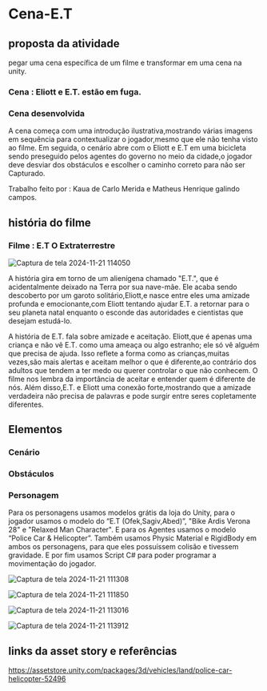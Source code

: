 <h1>Cena-E.T</h1>

 <h2>proposta da atividade</h2> 

 pegar uma cena específica de um filme e transformar em uma cena na unity.

<h3>Cena : Eliott e E.T. estão em fuga.</h3>

<h3>Cena desenvolvida</h3>
A cena começa com uma introdução ilustrativa,mostrando várias imagens em sequência para contextualizar o jogador,mesmo que ele não tenha visto ao filme. Em seguida, o cenário abre com o Eliott e E.T em uma bicicleta sendo preseguido pelos agentes do governo no meio da cidade,o jogador deve desviar dos obstáculos e escolher o caminho correto para não ser Capturado.



Trabalho feito por : Kaua de Carlo Merida e Matheus Henrique galindo campos. 

<h2>história do filme</h2> 

<h3>Filme : E.T O Extraterrestre</h3>

![Captura de tela 2024-11-21 114050](https://github.com/user-attachments/assets/600caea4-3243-4b1f-814a-3deb3fd9d768)

A história gira em torno de um alienígena chamado "E.T.", que é acidentalmente deixado na Terra por sua nave-mãe. Ele acaba sendo descoberto por um garoto solitário,Eliott,e nasce entre eles uma amizade profunda e emocionante,com Eliott tentando ajudar E.T. a retornar para o seu planeta natal enquanto o esconde das autoridades e cientistas que desejam estudá-lo.

A história de E.T. fala sobre amizade e aceitação. Eliott,que é apenas uma criança e não vê E.T. como uma ameaça ou algo estranho; ele só vê alguém que precisa de ajuda. Isso reflete a forma como as crianças,muitas vezes,são mais alertas e aceitam melhor o que é diferente,ao contrário dos adultos que tendem a ter medo ou querer controlar o que não conhecem. O filme nos lembra da importância de aceitar e entender quem é diferente de nós. Além disso,E.T. e Eliott uma conexão forte,mostrando que a amizade verdadeira não precisa de palavras e pode surgir entre seres copletamente diferentes.

<h2>Elementos</h2>

<h3>Cenário</h3> 

<h3>Obstáculos</h3>

<h3>Personagem</h3>
Para os personagens usamos modelos grátis da loja do Unity, para o jogador usamos o modelo do “E.T (Ofek,Sagiv,Abed)”, "Bike Ardis Verona 28" e "Relaxed Man Character". E para os Agentes usamos o modelo “Police Car & Helicopter”. Também usamos Physic Material e RigidBody em ambos os personagens, para que eles possuíssem colisão e tivessem gravidade. E por fim usamos Script C# para poder programar a movimentação do jogador.

![Captura de tela 2024-11-21 111308](https://github.com/user-attachments/assets/2774813b-64bd-4cc1-b5b3-f3c7a0109e80)

![Captura de tela 2024-11-21 111850](https://github.com/user-attachments/assets/3af1266b-34cc-4146-8e1a-e4820b4f7473)

![Captura de tela 2024-11-21 113016](https://github.com/user-attachments/assets/0f326dcc-d1f2-4be1-9a37-b5bdcc1bb788)

![Captura de tela 2024-11-21 113912](https://github.com/user-attachments/assets/a5ff03f3-0349-4542-8de5-fb703bba30b0)

<h2>links da asset story e referências</h2>

https://assetstore.unity.com/packages/3d/vehicles/land/police-car-helicopter-52496
